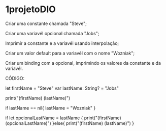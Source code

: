 # 1projetoDIO

Criar uma constante chamada "Steve";

Criar uma variavél opcional chamada "Jobs";

Imprimir a constante e a variavél usando interpolação;

Criar um valor default para a variavél com o nome "Wozniak";

Criar um binding com a opcional, imprimindo os valores da constante e da variavél.

CÓDIGO:

let firstName = "Steve"
var lastName: String? = "Jobs"

print("\(firstName) \(lastName)")

if lastName == nil{
    lastName = "Wozniak"
}


if let opcionalLastName = lastName {
    print("\(firstName) \(opcionalLastName)")
}else{
    print("\(firstName) \(lastName)")
}
